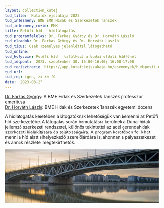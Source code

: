 ```yaml
---
layout: collection_kutej
tud_title:  Kutatók éjszakája 2023
tud_intezmeny: BME ÉMK Hidak és Szerkezetek Tanszék
tud_intezmeny_rovid: EMK
title: Petőfi híd - hídlátogatás
tud_programfelelos: Dr. Farkas György és Dr. Horváth László
tud_eloadok: Dr. Farkas György és Dr. Horváth László
tud_tipus: Csak személyes jelenléttel látogatható
tud_online: 
tud_helyszin: Petőfi híd - találkozó a budai oldali hídfőnél
tud_idopont:  2023. szeptember 30. 15:00-16:00; 16:00-17:00
tud_regisztracio: https://app.kutatokejszakaja.hu/esemenyek/budapesti-muszaki-es-gazdasagtudomanyi-egyetem/petofi-hid-hidlatogatas
tud_url: 
tud_reg: igen, 25-30 fő
date:  2023-03-27
---
```


[Dr. Farkas György](https://hsz.bme.hu/farkas-gyorgy): A BME Hidak és Szerkezetek Tanszék professzor emeritusa  
[Dr. Horváth László](https://hsz.bme.hu/horvath-laszlo): BME Hidak és Szerkezetek Tanszék egyetemi docens

A hídlátogatás keretében a látogatóknak lehetőségük van bemenni az Petőfi híd szerkezetébe. A látogatás során bemutatásra kerülnek a Duna-hidak jellemző szerkezeti rendszerei, különös tekintettel az acél gerendahidak szerkezeti kialakítására és sajátosságaira. A program keretében fel lehet menni a híd alatt elhelyezkedő szerelőjárdára is, ahonnan a pályaszerkezet és annak részletei megtekinthetők.

![Petőfi híd - hídlátogatás](images/petofi-hid-hidlatogatas.jpg)
